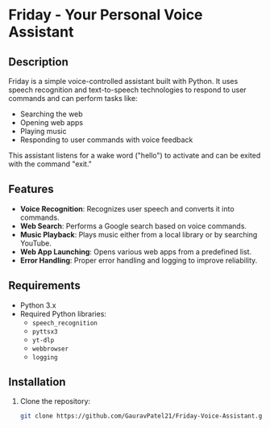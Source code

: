 # Friday - Your Personal Voice Assistant

## Description
Friday is a simple voice-controlled assistant built with Python. It uses speech recognition and text-to-speech technologies to respond to user commands and can perform tasks like:

- Searching the web
- Opening web apps
- Playing music
- Responding to user commands with voice feedback

This assistant listens for a wake word ("hello") to activate and can be exited with the command "exit."

## Features
- **Voice Recognition**: Recognizes user speech and converts it into commands.
- **Web Search**: Performs a Google search based on voice commands.
- **Music Playback**: Plays music either from a local library or by searching YouTube.
- **Web App Launching**: Opens various web apps from a predefined list.
- **Error Handling**: Proper error handling and logging to improve reliability.

## Requirements
- Python 3.x
- Required Python libraries:
  - `speech_recognition`
  - `pyttsx3`
  - `yt-dlp`
  - `webbrowser`
  - `logging`

## Installation
1. Clone the repository:
   ```bash
   git clone https://github.com/GauravPatel21/Friday-Voice-Assistant.git
